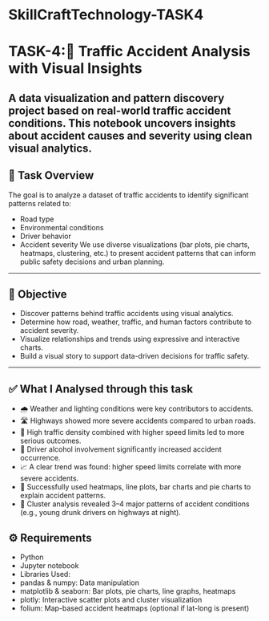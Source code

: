 # SkillCraftTechnology-TASK4
# TASK-4:🚦 Traffic Accident Analysis with Visual Insights
A data visualization and pattern discovery project based on real-world traffic accident conditions. This notebook uncovers insights about accident causes and severity using clean visual analytics.
---
## 📝 Task Overview
The goal is to analyze a dataset of traffic accidents to identify significant patterns related to:
- Road type
- Environmental conditions
- Driver behavior
- Accident severity
We use diverse visualizations (bar plots, pie charts, heatmaps, clustering, etc.) to present accident patterns that can inform public safety decisions and urban planning.
---
## 🎯 Objective
- Discover patterns behind traffic accidents using visual analytics.
- Determine how road, weather, traffic, and human factors contribute to accident severity.
- Visualize relationships and trends using expressive and interactive charts.
- Build a visual story to support data-driven decisions for traffic safety.
---
## ✅  What I Analysed through this task 
- 🌧️ Weather and lighting conditions were key contributors to accidents.
- 🛣️ Highways showed more severe accidents compared to urban roads.
- 🚦 High traffic density combined with higher speed limits led to more serious outcomes.
- 🚗 Driver alcohol involvement significantly increased accident occurrence.
- 📈 A clear trend was found: higher speed limits correlate with more severe accidents.
- 🎨 Successfully used heatmaps, line plots, bar charts and pie charts to explain accident patterns.
- 🤖 Cluster analysis revealed 3–4 major patterns of accident conditions (e.g., young drunk drivers on highways at night).
## ⚙️ Requirements
- Python
- Jupyter notebook
- Libraries Used:
- pandas & numpy: Data manipulation
- matplotlib & seaborn: Bar plots, pie charts, line graphs, heatmaps
- plotly: Interactive scatter plots and cluster visualization
- folium: Map-based accident heatmaps (optional if lat-long is present)
